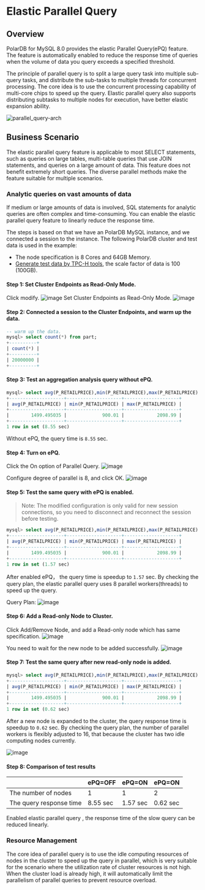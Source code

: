 
# Elastic Parallel Query
## Overview
PolarDB for MySQL 8.0 provides the elastic Parallel Query(ePQ) feature. The feature is automatically enabled to reduce the response time of queries when the volume of data you query exceeds a specified threshold.

The principle of parallel query is to split a large query task into multiple sub-query tasks, and distribute the sub-tasks to multiple threads for concurrent processing. The core idea is to use the concurrent processing capability of multi-core chips to speed up the query. Elastic parallel query also supports distributing subtasks to multiple nodes for execution, have better elastic expansion ability.

![parallel_query-arch](https://user-images.githubusercontent.com/1224612/210052654-b0d6d0e0-e0e8-4aeb-a819-db7e28c1e4c4.png)


## Business Scenario
The elastic parallel query feature is applicable to most SELECT statements, such as queries on large tables, multi-table queries that use JOIN statements, and queries on a large amount of data. This feature does not benefit extremely short queries. The diverse parallel methods make the feature suitable for multiple scenarios.

### Analytic queries on vast amounts of data
If medium or large amounts of data is involved, SQL statements for analytic queries are often complex and time-consuming. You can enable the elastic parallel query feature to linearly reduce the response time.

The steps is based on that we have an PolarDB MySQL instance, and we connected a session to the instance.
The following PolarDB cluster and test data is used in the example:    
* The node specification is 8 Cores and 64GB Memory.
* [Generate test data by TPC-H tools](https://www.alibabacloud.com/help/en/polardb-for-mysql/latest/olap-performance-tests#section-eu0-9uo-dit), the scale factor of data is 100 (100GB).


#### Step 1: Set Cluster Endpoints as Read-Only Mode.
Click modify.
![image](https://user-images.githubusercontent.com/1224612/210136613-b7e55a1c-4743-4226-8bea-cd2fb70b3f33.png)
Set Cluster Endpoints as Read-Only Mode.
![image](https://user-images.githubusercontent.com/1224612/210136676-21f5b0ce-31f0-4e56-852c-20854e4defaa.png)

#### Step 2: Connected a session to the Cluster Endpoints, and warm up the data.

```SQL
-- warm up the data.
mysql> select count(*) from part;
+----------+
| count(*) |
+----------+
| 20000000 |
+----------+
```

#### Step 3: Test an aggregation analysis query without ePQ.

```SQL
mysql> select avg(P_RETAILPRICE),min(P_RETAILPRICE),max(P_RETAILPRICE) from part;
+--------------------+--------------------+--------------------+
| avg(P_RETAILPRICE) | min(P_RETAILPRICE) | max(P_RETAILPRICE) |
+--------------------+--------------------+--------------------+
|        1499.495035 |             900.01 |            2098.99 |
+--------------------+--------------------+--------------------+
1 row in set (8.55 sec)
```

Without ePQ, the query time is `8.55` sec.

#### Step 4: Turn on ePQ.
Click the On option of Parallel Query.
![image](https://user-images.githubusercontent.com/1224612/210137461-eab90191-c114-469b-81f9-368eb57da494.png)

Configure degree of parallel is 8, and click OK.
![image](https://user-images.githubusercontent.com/1224612/210137510-16cb716d-c9c2-4c34-8019-c83ff6f1f91b.png)


#### Step 5: Test the same query with ePQ is enabled.

> Note: The modified configuration is only valid for new session connections, so you need to disconnect and reconnect the session before testing.

```SQL
mysql> select avg(P_RETAILPRICE),min(P_RETAILPRICE),max(P_RETAILPRICE) from part;
+--------------------+--------------------+--------------------+
| avg(P_RETAILPRICE) | min(P_RETAILPRICE) | max(P_RETAILPRICE) |
+--------------------+--------------------+--------------------+
|        1499.495035 |             900.01 |            2098.99 |
+--------------------+--------------------+--------------------+
1 row in set (1.57 sec)
```

After enabled ePQ， the query time is speedup to `1.57` sec. By checking the query plan, the elastic parallel query uses 8 parallel workers(threads) to speed up the query.

Query Plan:
![image](https://user-images.githubusercontent.com/1224612/210137925-37ba9f4d-6ff2-4f18-b7d9-95f26de1076e.png)

#### Step 6: Add a Read-only Node to Cluster.
Click Add/Remove Node, and add a Read-only node which has same specification.
![image](https://user-images.githubusercontent.com/1224612/210138036-f6a1834e-1b88-491c-b14e-900bbeed48bf.png)

You need to wait for the new node to be added successfully.
![image](https://user-images.githubusercontent.com/1224612/210138228-37216e08-10ba-4b72-a12b-2650b17daea2.png)


#### Step 7: Test the same query after new read-only node is added.

```SQL
mysql> select avg(P_RETAILPRICE),min(P_RETAILPRICE),max(P_RETAILPRICE) from part;
+--------------------+--------------------+--------------------+
| avg(P_RETAILPRICE) | min(P_RETAILPRICE) | max(P_RETAILPRICE) |
+--------------------+--------------------+--------------------+
|        1499.495035 |             900.01 |            2098.99 |
+--------------------+--------------------+--------------------+
1 row in set (0.62 sec)
```

After a new node is expanded to the cluster, the query response time is speedup to `0.62` sec. By checking the query plan, the number of parallel workers is flexibly adjusted to 16, that because the cluster has two idle computing nodes currently.

![image](https://user-images.githubusercontent.com/1224612/210138619-ad76a582-bfad-4b34-afb1-41b4bcd278c8.png)

#### Step 8: Comparison of test results 
| | ePQ=OFF  | ePQ=ON | ePQ=ON
|--|-----------| -----| --------|
|The number of nodes | 1 | 1 | 2
|The query response time | 8.55 sec| 1.57 sec | 0.62 sec

Enabled elastic parallel query , the response time of the slow query can be reduced linearly.


### Resource Management
The core idea of parallel query is to use the idle computing resources of nodes in the cluster to speed up the query in parallel, which is very suitable for the scenario where the utilization rate of cluster resources is not high. When the cluster load is already high, it will automatically limit the parallelism of parallel queries to prevent resource overload.